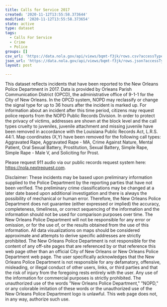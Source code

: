 ```yaml
---
title: Calls for Service 2017
created: '2020-11-12T13:55:58.373644'
modified: '2020-11-12T13:55:58.373654'
state: active
type: dataset
tags:
  - Calls For Service
  - Crime
  - Police
groups: []
csv_url: 'https://data.nola.gov/api/views/bqmt-f3jk/rows.csv?accessType=DOWNLOAD'
json_url: 'https://data.nola.gov/api/views/bqmt-f3jk/rows.json?accessType=DOWNLOAD'
layout: post

---
```

This dataset reflects incidents that have been reported to the New Orleans Police Department in 2017. Data is provided by Orleans Parish Communication District (OPCD), the administrative office of 9-1-1 for the City of New Orleans. In the OPCD system, NOPD may reclassify or change the signal type for up to 36 hours after the incident is marked up. For information about an incident after this time period, citizens may request police reports from the NOPD Public Records Division.  In order to protect the privacy of victims, addresses are shown at the block level and the call types cruelty to juveniles, juvenile attachment and missing juvenile have been removed in accordance with the Louisiana Public Records Act, L.R.S. 44:1.  Map coordinates (X,Y) have been removed for the following call types: Aggravated Rape, Aggravated Rape - MA, Crime Against Nature, Mental Patient, Oral Sexual Battery, Prostitution, Sexual Battery, Simple Rape, Simple Rape - Male V, and Soliciting for Prost.

Please request 911 audio via our public records request system here: https://nola.nextrequest.com.

Disclaimer: These incidents may be based upon preliminary information supplied to the Police Department by the reporting parties that have not been verified. The preliminary crime classifications may be changed at a later date based upon additional investigation and there is always the possibility of mechanical or human error. Therefore, the New Orleans Police Department does not guarantee (either expressed or implied) the accuracy, completeness, timeliness, or correct sequencing of the information and the information should not be used for comparison purposes over time. The New Orleans Police Department will not be responsible for any error or omission, or for the use of, or the results obtained from the use of this information. All data visualizations on maps should be considered approximate and attempts to derive specific addresses are strictly prohibited. The New Orleans Police Department is not responsible for the content of any off-site pages that are referenced by or that reference this web page other than an official City of New Orleans or New Orleans Police Department web page. The user specifically acknowledges that the New Orleans Police Department is not responsible for any defamatory, offensive, misleading, or illegal conduct of other users, links, or third parties and that the risk of injury from the foregoing rests entirely with the user. Any use of the information for commercial purposes is strictly prohibited. The unauthorized use of the words "New Orleans Police Department," "NOPD," or any colorable imitation of these words or the unauthorized use of the New Orleans Police Department logo is unlawful. This web page does not, in any way, authorize such use.
